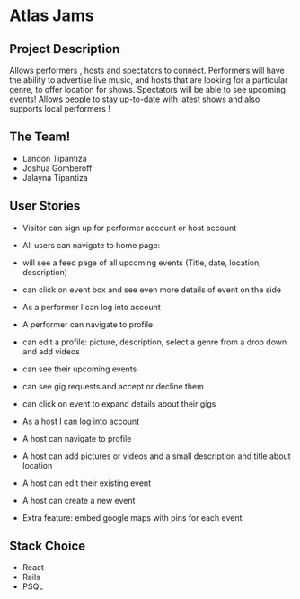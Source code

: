 # Atlas Jams
 
## Project Description
Allows performers , hosts and spectators to connect. Performers  will have the ability to advertise live music, and hosts that are looking for a particular genre, to offer location for shows. Spectators will be able to see upcoming events! Allows people to stay up-to-date with latest shows and also supports local performers !
 
## The Team!
- Landon Tipantiza
- Joshua Gomberoff
- Jalayna Tipantiza
 
## User Stories
- Visitor can sign up for performer account or host account
- All users can navigate to home page:
- will see a feed page of all upcoming events (Title, date, location, description)
- can click on event box and see even more details of event on the side
 
- As a performer I can log into account
- A performer can navigate to profile:
- can edit a profile: picture, description, select a genre from a drop down and add videos
- can see their upcoming events
- can see gig requests and accept or decline them
- can click on event to expand details about their gigs
 
 
- As a host I can log into account
- A host can navigate to profile
- A host can add pictures or videos and a small description and title about location
- A host can edit their existing event
- A host can create a new event
 
- Extra feature: embed google maps with pins for each event
 
 
## Stack Choice
- React
- Rails
- PSQL